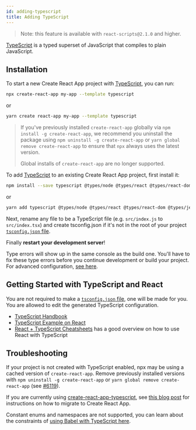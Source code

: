 ```yaml
---
id: adding-typescript
title: Adding TypeScript
---
```


> Note: this feature is available with `react-scripts@2.1.0` and higher.

[TypeScript](https://www.typescriptlang.org/) is a typed superset of JavaScript that compiles to plain JavaScript.

## Installation

To start a new Create React App project with [TypeScript](https://www.typescriptlang.org/), you can run:

```sh
npx create-react-app my-app --template typescript
```

or

```sh
yarn create react-app my-app --template typescript
```

> If you've previously installed `create-react-app` globally via `npm install -g create-react-app`, we recommend you uninstall the package using `npm uninstall -g create-react-app` or `yarn global remove create-react-app` to ensure that `npx` always uses the latest version.
>
> Global installs of `create-react-app` are no longer supported.

To add [TypeScript](https://www.typescriptlang.org/) to an existing Create React App project, first install it:

```sh
npm install --save typescript @types/node @types/react @types/react-dom @types/jest
```

or

```sh
yarn add typescript @types/node @types/react @types/react-dom @types/jest
```

Next, rename any file to be a TypeScript file (e.g. `src/index.js` to `src/index.tsx`) and create tsconfig.json if it's not in the root of your project [`tsconfig.json` file](https://www.typescriptlang.org/docs/handbook/tsconfig-json.html).

Finally **restart your development server**!

Type errors will show up in the same console as the build one. You'll have to fix these type errors before you continue development or build your project. For advanced configuration, [see here](advanced-configuration.md).

## Getting Started with TypeScript and React

You are not required to make a [`tsconfig.json` file](https://www.typescriptlang.org/docs/handbook/tsconfig-json.html), one will be made for you. You are allowed to edit the generated TypeScript configuration.

- [TypeScript Handbook](https://www.typescriptlang.org/)
- [TypeScript Example on React](https://www.typescriptlang.org/play/index.html?jsx=2&esModuleInterop=true&e=196#example/typescript-with-react)
- [React + TypeScript Cheatsheets](https://github.com/typescript-cheatsheets/react-typescript-cheatsheet#reacttypescript-cheatsheets) has a good overview on how to use React with TypeScript

## Troubleshooting

If your project is not created with TypeScript enabled, npx may be using a cached version of `create-react-app`. Remove previously installed versions with `npm uninstall -g create-react-app` or `yarn global remove create-react-app` (see [#6119](https://github.com/itgro/create-react-app/issues/6119#issuecomment-451614035)).

If you are currently using [create-react-app-typescript](https://github.com/wmonk/create-react-app-typescript/), see [this blog post](https://vincenttunru.com/migrate-create-react-app-typescript-to-create-react-app/) for instructions on how to migrate to Create React App.

Constant enums and namespaces are not supported, you can learn about the constraints of [using Babel with TypeScript here](https://babeljs.io/docs/en/babel-plugin-transform-typescript#caveats).

